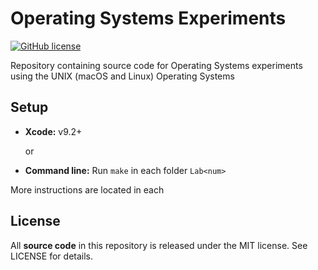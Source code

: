 # Operating Systems Experiments
[![GitHub license](https://img.shields.io/badge/license-MIT-blue.svg)](https://raw.githubusercontent.com/nextseto/Operating-Systems-Experiments/master/LICENSE)

Repository containing source code for Operating Systems experiments using the UNIX (macOS and Linux) Operating Systems


## Setup

- **Xcode:** v9.2+

  or

- **Command line:** Run `make` in each folder `Lab<num>`

More instructions are located in each 

## License

All **source code** in this repository is released under the MIT license. See LICENSE for details.
